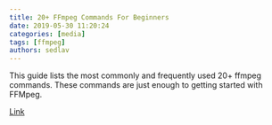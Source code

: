 ```yaml
---
title: 20+ FFmpeg Commands For Beginners
date: 2019-05-30 11:20:24
categories: [media]
tags: [ffmpeg]
authors: sedlav
---
```


This guide lists the most commonly and frequently used 20+ ffmpeg commands. These commands are just enough to getting started with FFMpeg.

[Link](https://www.ostechnix.com/20-ffmpeg-commands-beginners/)
